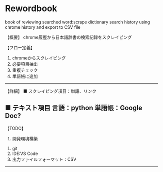 # Rewordbook
book of reviewing searched word:scrape dictionary search history using chrome history and export to CSV file

【概要】
chrome履歴から日本語辞書の検索記録をスクレイピング

【フロー定義】
1. chromeからスクレイピング
2. 必要項目抽出
3. 重複チェック
4. 単語帳に追加
---

【詳細】
■ スクレイピング項目：単語、リンク

■ テキスト項目
言語：python
単語帳：Google Doc?
---
【TODO】
1. 開発環境構築
 1) git
 2) IDE:VS Code
 3) 出力ファイルフォーマット：CSV
---
